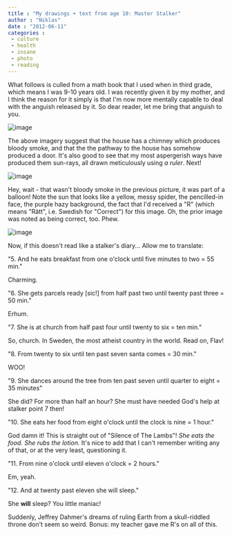 ```yaml
---
title : "My drawings + text from age 10: Master Stalker"
author : "Niklas"
date : "2012-06-11"
categories : 
 - culture
 - health
 - insane
 - photo
 - reading
---
```


What follows is culled from a math book that I used when in third grade, which means I was 9-10 years old. I was recently given it by my mother, and I think the reason for it simply is that I'm now more mentally capable to deal with the anguish released by it. So dear reader, let me bring that anguish to you.

![image](https://niklasblog.com/wp-content/wpid-CameraZOOM-20120610113438518.jpg "CameraZOOM-20120610113438518.jpg")

The above imagery suggest that the house has a chimney which produces bloody smoke, and that the the pathway to the house has somehow produced a door. It's also good to see that my most aspergerish ways have produced them sun-rays, all drawn meticulously using _a ruler_. Next!

![image](https://niklasblog.com/wp-content/wpid-CameraZOOM-20120610113455797.jpg "CameraZOOM-20120610113455797.jpg")

Hey, wait - that wasn't bloody smoke in the previous picture, it was part of a balloon! Note the sun that looks like a yellow, messy spider, the pencilled-in face, the purple hazy background, the fact that I'd received a "R" (which means "Rätt", i.e. Swedish for "Correct") for this image. Oh, the prior image was noted as being correct, too. Phew.

![image](https://niklasblog.com/wp-content/wpid-CameraZOOM-20120610114510055.jpg "CameraZOOM-20120610114510055.jpg")

Now, if this doesn't read like a stalker's diary... Allow me to translate:

"5. And he eats breakfast from one o'clock until five minutes to two = 55 min."

Charming.

"6. She gets parcels ready \[sic!\] from half past two until twenty past three = 50 min."

Erhum.

"7. She is at church from half past four until twenty to six = ten min."

So, church. In Sweden, the most atheist country in the world. Read on, Flav!

"8. From twenty to six until ten past seven santa comes = 30 min."

WOO!

"9. She dances around the tree from ten past seven until quarter to eight = 35 minutes"

She did? For more than half an hour? She must have needed God's help at stalker point 7 then!

"10. She eats her food from eight o'clock until the clock is nine = 1 hour."

God damn it! This is straight out of "Silence of The Lambs"! _She eats the food. She rubs the lotion._ It's nice to add that I can't remember writing any of that, or at the very least, questioning it.

"11. From nine o'clock until eleven o'clock = 2 hours."

Em, yeah.

"12. And at twenty past eleven she will sleep."

She **will** sleep? You little maniac!

Suddenly, Jeffrey Dahmer's dreams of ruling Earth from a skull-riddled throne don't seem so weird. Bonus: my teacher gave me R's on all of this.
